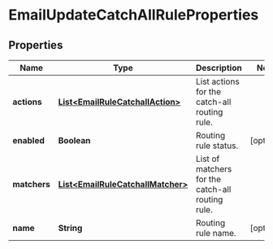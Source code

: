 

# EmailUpdateCatchAllRuleProperties


## Properties

| Name | Type | Description | Notes |
|------------ | ------------- | ------------- | -------------|
|**actions** | [**List&lt;EmailRuleCatchallAction&gt;**](EmailRuleCatchallAction.md) | List actions for the catch-all routing rule. |  |
|**enabled** | **Boolean** | Routing rule status. |  [optional] |
|**matchers** | [**List&lt;EmailRuleCatchallMatcher&gt;**](EmailRuleCatchallMatcher.md) | List of matchers for the catch-all routing rule. |  |
|**name** | **String** | Routing rule name. |  [optional] |



